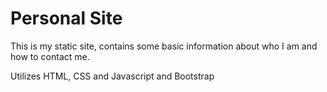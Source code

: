 # Personal Site

This is my static site, contains some basic information about who I am and how to contact me. 

Utilizes HTML, CSS and Javascript and Bootstrap

